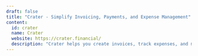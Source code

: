 ```yaml
---
draft: false
title: "Crater - Simplify Invoicing, Payments, and Expense Management"
content:
  id: crater
  name: Crater
  website: https://crater.financial/
  description: "Crater helps you create invoices, track expenses, and manage payments with ease, all through an intuitive and open-source platform."
---
```

